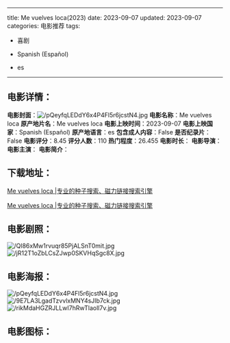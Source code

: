 
---
title: Me vuelves loca(2023)
date: 2023-09-07
updated: 2023-09-07
categories: 电影推荐
tags:
- 喜剧

- Spanish (Español)
- es
---


> 

## **电影详情**：

**电影封面**：<img src="https://image.tmdb.org/t/p/w200/pQeyfqLEDdY6x4P4Fl5r6jcstN4.jpg" alt="/pQeyfqLEDdY6x4P4Fl5r6jcstN4.jpg" title="/pQeyfqLEDdY6x4P4Fl5r6jcstN4.jpg">
**电影名称**：Me vuelves loca
**原产地片名**：Me vuelves loca
**电影上映时间**：2023-09-07
**电影上映国家**：Spanish (Español)
**原产地语言**：es
**包含成人内容**：False
**是否纪录片**：False
**电影评分**：8.45
**评分人数**：110
**热门程度**：26.455
**电影时长**：
**电影导演**：
**电影主演**：
**电影简介**：

## **下载地址**：
[Me vuelves loca |专业的种子搜索、磁力链接搜索引擎](https://movie.amd794.com:2083/?search=Me%20vuelves%20loca&ordering=&mode=match_phrase&page_size=10&page=1)

[Me vuelves loca |专业的种子搜索、磁力链接搜索引擎](https://movie.amd794.com:2083/?search=Me%20vuelves%20loca&ordering=&mode=match_phrase&page_size=10&page=1)
 

## **电影剧照**：
<img src="https://image.tmdb.org/t/p/original/Ql86xMw1rvuqr85PjALSnT0mit.jpg" alt="/Ql86xMw1rvuqr85PjALSnT0mit.jpg" title="/Ql86xMw1rvuqr85PjALSnT0mit.jpg"><img src="https://image.tmdb.org/t/p/original/jR12T1oZbLCsZJwp0SKVHqSgc8X.jpg" alt="/jR12T1oZbLCsZJwp0SKVHqSgc8X.jpg" title="/jR12T1oZbLCsZJwp0SKVHqSgc8X.jpg">

## **电影海报**：
<img src="https://image.tmdb.org/t/p/original/pQeyfqLEDdY6x4P4Fl5r6jcstN4.jpg" alt="/pQeyfqLEDdY6x4P4Fl5r6jcstN4.jpg" title="/pQeyfqLEDdY6x4P4Fl5r6jcstN4.jpg"><img src="https://image.tmdb.org/t/p/original/9E7LA3LgadTzvvlxMNY4sJIb7ck.jpg" alt="/9E7LA3LgadTzvvlxMNY4sJIb7ck.jpg" title="/9E7LA3LgadTzvvlxMNY4sJIb7ck.jpg"><img src="https://image.tmdb.org/t/p/original/rikMdaHGZRJLLwI7hRwTlaoll7v.jpg" alt="/rikMdaHGZRJLLwI7hRwTlaoll7v.jpg" title="/rikMdaHGZRJLLwI7hRwTlaoll7v.jpg">

## **电影图标**：

